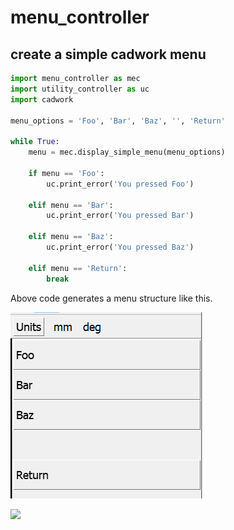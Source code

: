 # menu_controller
## create a simple cadwork menu 

```python 
import menu_controller as mec 
import utility_controller as uc
import cadwork

menu_options = 'Foo', 'Bar', 'Baz', '', 'Return'

while True:
    menu = mec.display_simple_menu(menu_options)

    if menu == 'Foo':
        uc.print_error('You pressed Foo')
        
    elif menu == 'Bar':
        uc.print_error('You pressed Bar')
        
    elif menu == 'Baz':
        uc.print_error('You pressed Baz')
        
    elif menu == 'Return':
        break

```

Above code generates a menu structure like this.

![Backup Text](../img/menu.png "Example Menu")

<noscript>
    <img src="https://analytics.cadwork.ca/ingress/e6b1702b-6224-4e93-94b7-9e4c2cd7ae06/pixel.gif">
</noscript>
<script defer src="https://analytics.cadwork.ca/ingress/e6b1702b-6224-4e93-94b7-9e4c2cd7ae06/script.js"></script>
